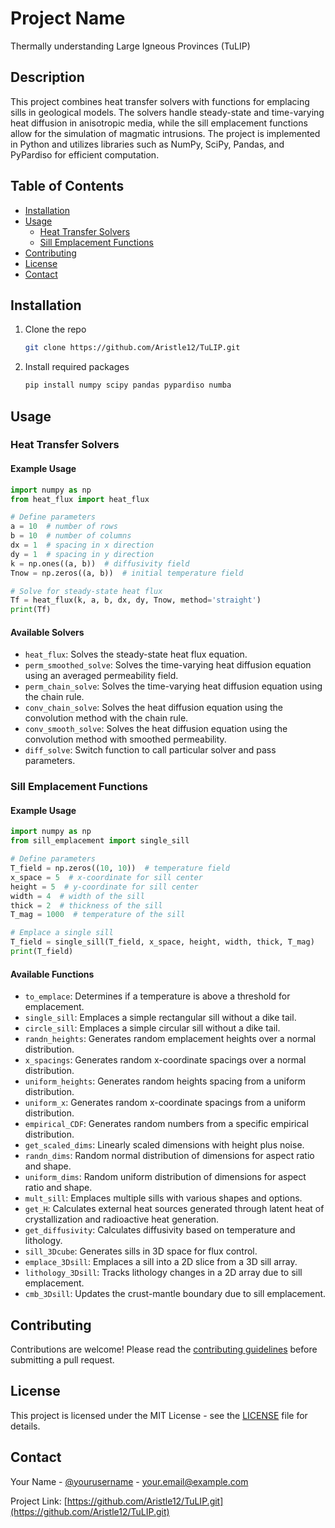 # Project Name

Thermally understanding Large Igneous Provinces (TuLIP)

## Description

This project combines heat transfer solvers with functions for emplacing sills in geological models. The solvers handle steady-state and time-varying heat diffusion in anisotropic media, while the sill emplacement functions allow for the simulation of magmatic intrusions. The project is implemented in Python and utilizes libraries such as NumPy, SciPy, Pandas, and PyPardiso for efficient computation.

## Table of Contents

- [Installation](#installation)
- [Usage](#usage)
  - [Heat Transfer Solvers](#heat-transfer-solvers)
  - [Sill Emplacement Functions](#sill-emplacement-functions)
- [Contributing](#contributing)
- [License](#license)
- [Contact](#contact)

## Installation

1. Clone the repo
   ```sh
   git clone https://github.com/Aristle12/TuLIP.git
   ```
2. Install required packages
   ```sh
   pip install numpy scipy pandas pypardiso numba
   ```

## Usage

### Heat Transfer Solvers

#### Example Usage

```python
import numpy as np
from heat_flux import heat_flux

# Define parameters
a = 10  # number of rows
b = 10  # number of columns
dx = 1  # spacing in x direction
dy = 1  # spacing in y direction
k = np.ones((a, b))  # diffusivity field
Tnow = np.zeros((a, b))  # initial temperature field

# Solve for steady-state heat flux
Tf = heat_flux(k, a, b, dx, dy, Tnow, method='straight')
print(Tf)
```

#### Available Solvers

- `heat_flux`: Solves the steady-state heat flux equation.
- `perm_smoothed_solve`: Solves the time-varying heat diffusion equation using an averaged permeability field.
- `perm_chain_solve`: Solves the time-varying heat diffusion equation using the chain rule.
- `conv_chain_solve`: Solves the heat diffusion equation using the convolution method with the chain rule.
- `conv_smooth_solve`: Solves the heat diffusion equation using the convolution method with smoothed permeability.
- `diff_solve`: Switch function to call particular solver and pass parameters.

### Sill Emplacement Functions

#### Example Usage

```python
import numpy as np
from sill_emplacement import single_sill

# Define parameters
T_field = np.zeros((10, 10))  # temperature field
x_space = 5  # x-coordinate for sill center
height = 5  # y-coordinate for sill center
width = 4  # width of the sill
thick = 2  # thickness of the sill
T_mag = 1000  # temperature of the sill

# Emplace a single sill
T_field = single_sill(T_field, x_space, height, width, thick, T_mag)
print(T_field)
```

#### Available Functions

- `to_emplace`: Determines if a temperature is above a threshold for emplacement.
- `single_sill`: Emplaces a simple rectangular sill without a dike tail.
- `circle_sill`: Emplaces a simple circular sill without a dike tail.
- `randn_heights`: Generates random emplacement heights over a normal distribution.
- `x_spacings`: Generates random x-coordinate spacings over a normal distribution.
- `uniform_heights`: Generates random heights spacing from a uniform distribution.
- `uniform_x`: Generates random x-coordinate spacings from a uniform distribution.
- `empirical_CDF`: Generates random numbers from a specific empirical distribution.
- `get_scaled_dims`: Linearly scaled dimensions with height plus noise.
- `randn_dims`: Random normal distribution of dimensions for aspect ratio and shape.
- `uniform_dims`: Random uniform distribution of dimensions for aspect ratio and shape.
- `mult_sill`: Emplaces multiple sills with various shapes and options.
- `get_H`: Calculates external heat sources generated through latent heat of crystallization and radioactive heat generation.
- `get_diffusivity`: Calculates diffusivity based on temperature and lithology.
- `sill_3Dcube`: Generates sills in 3D space for flux control.
- `emplace_3Dsill`: Emplaces a sill into a 2D slice from a 3D sill array.
- `lithology_3Dsill`: Tracks lithology changes in a 2D array due to sill emplacement.
- `cmb_3Dsill`: Updates the crust-mantle boundary due to sill emplacement.

## Contributing

Contributions are welcome! Please read the [contributing guidelines](CONTRIBUTING.md) before submitting a pull request.

## License

This project is licensed under the MIT License - see the [LICENSE](LICENSE) file for details.

## Contact

Your Name - [@yourusername](https://github.com/yourusername) - your.email@example.com

Project Link: [https://github.com/Aristle12/TuLIP.git](https://github.com/Aristle12/TuLIP.git)